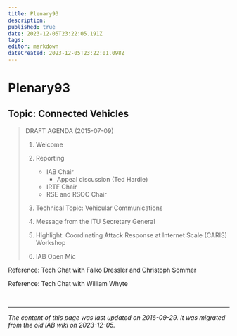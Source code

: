 ```yaml
---
title: Plenary93
description: 
published: true
date: 2023-12-05T23:22:05.191Z
tags: 
editor: markdown
dateCreated: 2023-12-05T23:22:01.098Z
---
```


# Plenary93


## Topic: Connected Vehicles

> DRAFT AGENDA (2015-07-09)
> 
> 1. Welcome
> 
> 2. Reporting
>    - IAB Chair
>        - Appeal discussion (Ted Hardie)
>    - IRTF Chair
>    - RSE and RSOC Chair
> 
> 3. Technical Topic: Vehicular Communications
> 
> 4. Message from the ITU Secretary General
> 
> 5. Highlight: Coordinating Attack Response at Internet Scale (CARIS) Workshop
> 
> 6. IAB Open Mic
> 

Reference: Tech Chat with Falko Dressler and Christoph Sommer

Reference: Tech Chat with William Whyte

&nbsp;
&nbsp;
&nbsp;

---

*The content of this page was last updated on 2016-09-29. It was migrated from the old IAB wiki on 2023-12-05.*
